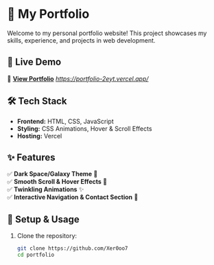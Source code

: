 # 🚀 My Portfolio  

Welcome to my personal portfolio website! This project showcases my skills, experience, and projects in web development.  

## 🌌 Live Demo  
🔗 **[View Portfolio](#)** *https://portfolio-2eyt.vercel.app/*  

## 🛠 Tech Stack  
- **Frontend:** HTML, CSS, JavaScript  
- **Styling:** CSS Animations, Hover & Scroll Effects  
- **Hosting:** Vercel  

## ✨ Features  
✅ **Dark Space/Galaxy Theme** 🌠  
✅ **Smooth Scroll & Hover Effects** 🎨  
✅ **Twinkling Animations** ✨  
✅ **Interactive Navigation & Contact Section** 📩  

## 📂 Setup & Usage  
1. Clone the repository:  
   ```bash
   git clone https://github.com/Xer0oo7
   cd portfolio
